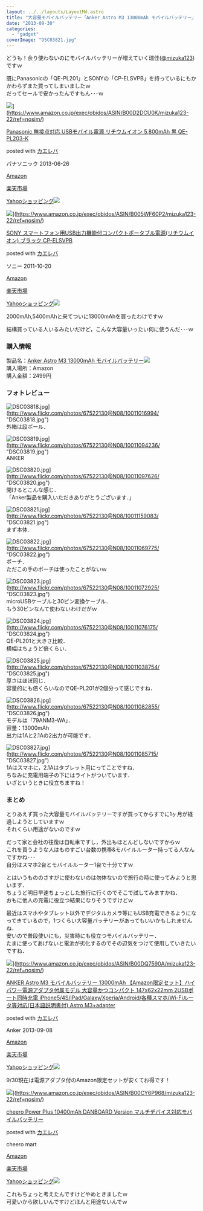 ```yaml
---
layout: ../../layouts/LayoutMd.astro
title: "大容量モバイルバッテリー「Anker Astro M3 13000mAh モバイルバッテリー」を買ってみた！"
date: "2013-09-30"
categories: 
  - "gadget"
coverImage: "DSC03821.jpg"
---
```


どうも！余り使わないのにモバイルバッテリーが増えていく瑞佳([@mizuka123](https://twitter.com/mizuka123))ですｗ

既にPanasonicの「QE-PL201」とSONYの「CP-ELSVPB」を持っているにもかかわらずまた買ってしまいましたｗ  
だってセールで安かったんですもん･･･ｗ

![](/archive/images/3139swPaeUL._SL160_.jpg)](https://www.amazon.co.jp/exec/obidos/ASIN/B00D2DCU0K/mizuka123-22/ref=nosim/)

[Panasonic 無接点対応 USBモバイル電源 リチウムイオン 5,800mAh 黒 QE-PL203-K](https://www.amazon.co.jp/exec/obidos/ASIN/B00D2DCU0K/mizuka123-22/ref=nosim/)

posted with [カエレバ](http://kaereba.com)

パナソニック 2013-06-26

[Amazon](http://www.amazon.co.jp/gp/search?keywords=QE-PL203-K&__mk_ja_JP=%83J%83%5E%83J%83i&tag=mizuka123-22 "アマゾン")

[楽天市場](http://hb.afl.rakuten.co.jp/hgc/032b53ee.4b34c5ee.0f4a541e.f440145e/?pc=http%3A%2F%2Fsearch.rakuten.co.jp%2Fsearch%2Fmall%2FQE-PL203-K%2F-%2Ff.1-p.1-s.1-sf.0-st.A-v.2%3Fx%3D0%26scid%3Daf_ich_link_urltxt%26m%3Dhttp%3A%2F%2Fm.rakuten.co.jp%2F "楽天市場")

[Yahooショッピング![](//ad.jp.ap.valuecommerce.com/servlet/gifbanner?sid=3066752&pid=881990642)](//ck.jp.ap.valuecommerce.com/servlet/referral?sid=3066752&pid=881990642&vc_url=http%3A%2F%2Fshopping.search.yahoo.co.jp%2Fsearch%3FuIv%3Don%26ei%3DUTF-8%26tab_ex%3Dcommerce%26slider%3D0%26va%3DQE-PL203-K "Yahooショッピング")

![](/archive/images/3140nGElTmL._SL160_.jpg)](https://www.amazon.co.jp/exec/obidos/ASIN/B005WF60P2/mizuka123-22/ref=nosim/)

[SONY スマートフォン用USB出力機能付コンパクトポータブル電源(リチウムイオン) ブラック CP-ELSVPB](https://www.amazon.co.jp/exec/obidos/ASIN/B005WF60P2/mizuka123-22/ref=nosim/)

posted with [カエレバ](http://kaereba.com)

ソニー 2011-10-20

[Amazon](http://www.amazon.co.jp/gp/search?keywords=CP-ELSVPB&__mk_ja_JP=%83J%83%5E%83J%83i&tag=mizuka123-22 "アマゾン")

[楽天市場](http://hb.afl.rakuten.co.jp/hgc/032b53ee.4b34c5ee.0f4a541e.f440145e/?pc=http%3A%2F%2Fsearch.rakuten.co.jp%2Fsearch%2Fmall%2FCP-ELSVPB%2F-%2Ff.1-p.1-s.1-sf.0-st.A-v.2%3Fx%3D0%26scid%3Daf_ich_link_urltxt%26m%3Dhttp%3A%2F%2Fm.rakuten.co.jp%2F "楽天市場")

[Yahooショッピング![](//ad.jp.ap.valuecommerce.com/servlet/gifbanner?sid=3066752&pid=881990642)](//ck.jp.ap.valuecommerce.com/servlet/referral?sid=3066752&pid=881990642&vc_url=http%3A%2F%2Fshopping.search.yahoo.co.jp%2Fsearch%3FuIv%3Don%26ei%3DUTF-8%26tab_ex%3Dcommerce%26slider%3D0%26va%3DCP-ELSVPB "Yahooショッピング")

2000mAh,5400mAhと来てついに13000mAhを買ったわけですｗ

結構買っている人いるみたいだけど，こんな大容量いったい何に使うんだ･･･ｗ

### 購入情報

製品名：[Anker Astro M3 13000mAh モバイルバッテリー](http://www.amazon.co.jp/gp/product/B00DQ73XK8/ref=as_li_ss_tl?ie=UTF8&camp=247&creative=7399&creativeASIN=B00DQ73XK8&linkCode=as2&tag=mizuka123-22)![](http://ir-jp.amazon-adsystem.com/e/ir?t=mizuka123-22&l=as2&o=9&a=B00DQ73XK8)  
購入場所：Amazon  
購入金額：2499円

### フォトレビュー

![DSC03818.jpg](/archive/images/10011016994_584481d61e_b.jpg)](http://www.flickr.com/photos/67522130@N08/10011016994/ "DSC03818.jpg")  
外箱は段ボール．

![DSC03819.jpg](/archive/images/10011094236_75879f5afd_b.jpg)](http://www.flickr.com/photos/67522130@N08/10011094236/ "DSC03819.jpg")  
ANKER

![DSC03820.jpg](/archive/images/10011097626_0587072ff1_b.jpg)](http://www.flickr.com/photos/67522130@N08/10011097626/ "DSC03820.jpg")  
開けるとこんな感じ．  
「Anker製品を購入いただきありがとうございます．」

![DSC03821.jpg](/archive/images/10011159083_9f1dba59da_b.jpg)](http://www.flickr.com/photos/67522130@N08/10011159083/ "DSC03821.jpg")  
まず本体．

![DSC03822.jpg](/archive/images/10011069775_bb1a24b26d_b.jpg)](http://www.flickr.com/photos/67522130@N08/10011069775/ "DSC03822.jpg")  
ポーチ．  
ただこの手のポーチは使ったことがないｗ

![DSC03823.jpg](/archive/images/10011072925_f08520b754_b.jpg)](http://www.flickr.com/photos/67522130@N08/10011072925/ "DSC03823.jpg")  
microUSBケーブルと30ピン変換ケーブル．  
もう30ピンなんて使わないわけだがｗ

![DSC03824.jpg](/archive/images/10011076175_18f7ed3df1_b.jpg)](http://www.flickr.com/photos/67522130@N08/10011076175/ "DSC03824.jpg")  
QE-PL201と大きさ比較．  
横幅はちょうど倍くらい．

![DSC03825.jpg](/archive/images/10011038754_ef6391b6da_b.jpg)](http://www.flickr.com/photos/67522130@N08/10011038754/ "DSC03825.jpg")  
厚さはほぼ同じ．  
容量的にも倍くらいなのでQE-PL201が2個分って感じですね．

![DSC03826.jpg](/archive/images/10011082855_60c4ffe6e0_b.jpg)](http://www.flickr.com/photos/67522130@N08/10011082855/ "DSC03826.jpg")  
モデルは「79ANM3-WA」．  
容量：13000mAh  
出力は1Aと2.1Aの2出力が可能です．

![DSC03827.jpg](/archive/images/10011085715_7f312864b0_b.jpg)](http://www.flickr.com/photos/67522130@N08/10011085715/ "DSC03827.jpg")  
1Aはスマホに，2.1Aはタブレット用にってことですね．  
ちなみに充電用端子の下にはライトがついています．  
いざというときに役立ちますね！

### まとめ

とりあえず買った大容量モバイルバッテリーですが買ってからすでに1ヶ月が経過しようとしていますｗ  
それくらい用途がないのですｗ

だって家と会社の往復は自転車ですし，外出もほとんどしないですからｗ  
これを買うような人はものすごい台数の携帯&モバイルルーター持ってる人なんですかね･･･  
自分はスマホ2台とモバイルルーター1台で十分ですｗ

とはいうもののさすがに使わないのは勿体ないので旅行の時に使ってみようと思います．  
ちょうど明日早速ちょっとした旅行に行くのでそこで試してみますかね．  
おもに他人の充電に役立つ結果になりそうですけどｗ

最近はスマホやタブレット以外でデジタルカメラ等にもUSB充電できるようになってきているので，1つくらい大容量バッテリーがあってもいいかもしれませんね．  
安いので普段使いにも，災害時にも役立つモバイルバッテリー．  
たまに使ってあげないと電池が劣化するのでその辺気をつけて使用していきたいですね．

![](/archive/images/31WYFpQFvIL._SL160_.jpg)](https://www.amazon.co.jp/exec/obidos/ASIN/B00DQ7590A/mizuka123-22/ref=nosim/)

[ANKER Astro M3 モバイルバッテリー 13000mAh 【Amazon限定セット】ハイパワー電源アダプタ付属モデル 大容量かつコンパクト 147x62x22mm 2USBポート同時充電 iPhone5/4S/iPad/Galaxy/Xperia/Android/各種スマホ/Wi-Fiルータ等対応(日本語説明書付) Astro M3+adapter](https://www.amazon.co.jp/exec/obidos/ASIN/B00DQ7590A/mizuka123-22/ref=nosim/)

posted with [カエレバ](http://kaereba.com)

Anker 2013-09-08

[Amazon](http://www.amazon.co.jp/gp/search?keywords=x62x22mm%20iPhone5%2F4S%2FiPad%2FGalaxy%2FXperia%2FAndroid&__mk_ja_JP=%83J%83%5E%83J%83i&tag=mizuka123-22 "アマゾン")

[楽天市場](http://hb.afl.rakuten.co.jp/hgc/032b53ee.4b34c5ee.0f4a541e.f440145e/?pc=http%3A%2F%2Fsearch.rakuten.co.jp%2Fsearch%2Fmall%2Fx62x22mm%2520iPhone5%252F4S%252FiPad%252FGalaxy%252FXperia%252FAndroid%2F-%2Ff.1-p.1-s.1-sf.0-st.A-v.2%3Fx%3D0%26scid%3Daf_ich_link_urltxt%26m%3Dhttp%3A%2F%2Fm.rakuten.co.jp%2F "楽天市場")

[Yahooショッピング![](//ad.jp.ap.valuecommerce.com/servlet/gifbanner?sid=3066752&pid=881990642)](//ck.jp.ap.valuecommerce.com/servlet/referral?sid=3066752&pid=881990642&vc_url=http%3A%2F%2Fshopping.search.yahoo.co.jp%2Fsearch%3FuIv%3Don%26ei%3DUTF-8%26tab_ex%3Dcommerce%26slider%3D0%26va%3Dx62x22mm%2520iPhone5%252F4S%252FiPad%252FGalaxy%252FXperia%252FAndroid "Yahooショッピング")

9/30現在は電源アダプタ付のAmazon限定セットが安くてお得です！

![](/archive/images/31KsxIFmn0L._SL160_.jpg)](https://www.amazon.co.jp/exec/obidos/ASIN/B00CY6P968/mizuka123-22/ref=nosim/)

[cheero Power Plus 10400mAh DANBOARD Version マルチデバイス対応モバイルバッテリー](https://www.amazon.co.jp/exec/obidos/ASIN/B00CY6P968/mizuka123-22/ref=nosim/)

posted with [カエレバ](http://kaereba.com)

cheero mart

[Amazon](http://www.amazon.co.jp/gp/search?keywords=cheero%20Power%20Plus%2010400mAh%20DANBOARD%20Version&__mk_ja_JP=%83J%83%5E%83J%83i&tag=mizuka123-22 "アマゾン")

[楽天市場](http://hb.afl.rakuten.co.jp/hgc/032b53ee.4b34c5ee.0f4a541e.f440145e/?pc=http%3A%2F%2Fsearch.rakuten.co.jp%2Fsearch%2Fmall%2Fcheero%2520Power%2520Plus%252010400mAh%2520DANBOARD%2520Version%2F-%2Ff.1-p.1-s.1-sf.0-st.A-v.2%3Fx%3D0%26scid%3Daf_ich_link_urltxt%26m%3Dhttp%3A%2F%2Fm.rakuten.co.jp%2F "楽天市場")

[Yahooショッピング![](//ad.jp.ap.valuecommerce.com/servlet/gifbanner?sid=3066752&pid=881990642)](//ck.jp.ap.valuecommerce.com/servlet/referral?sid=3066752&pid=881990642&vc_url=http%3A%2F%2Fshopping.search.yahoo.co.jp%2Fsearch%3FuIv%3Don%26ei%3DUTF-8%26tab_ex%3Dcommerce%26slider%3D0%26va%3Dcheero%2520Power%2520Plus%252010400mAh%2520DANBOARD%2520Version "Yahooショッピング")

これもちょっと考えたんですけどやめときましたｗ  
可愛いから欲しいんですけどほんと用途ないんでｗ
